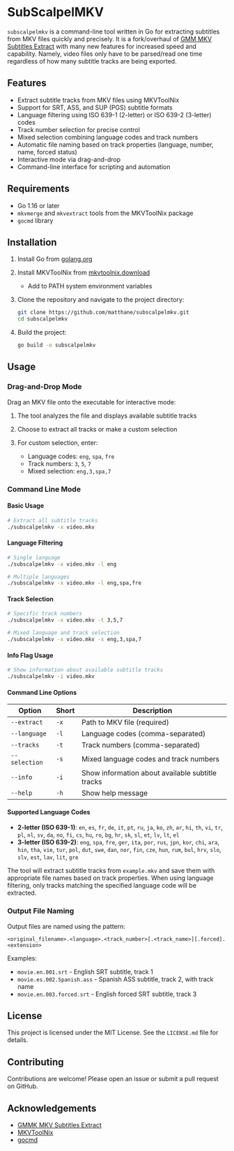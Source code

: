 # SubScalpelMKV

`subscalpelmkv` is a command-line tool written in Go for extracting subtitles from MKV files quickly and precisely. It is a fork/overhaul of [GMM MKV Subtitles Extract](https://github.com/rhaseven7h/gmmmkvsubsextract) with many new features for increased speed and capability. Namely, video files only have to be parsed/read one time regardless of how many subtitle tracks are being exported.

## Features

- Extract subtitle tracks from MKV files using MKVToolNix
- Support for SRT, ASS, and SUP (PGS) subtitle formats
- Language filtering using ISO 639-1 (2-letter) or ISO 639-2 (3-letter) codes
- Track number selection for precise control
- Mixed selection combining language codes and track numbers
- Automatic file naming based on track properties (language, number, name, forced status)
- Interactive mode via drag-and-drop
- Command-line interface for scripting and automation

## Requirements

- Go 1.16 or later
- `mkvmerge` and `mkvextract` tools from the MKVToolNix package
- `gocmd` library

## Installation

1. Install Go from [golang.org](https://golang.org/dl/)

2. Install MKVToolNix from [mkvtoolnix.download](https://mkvtoolnix.download/)
    - Add to PATH system environment variables

3. Clone the repository and navigate to the project directory:

    ```sh
    git clone https://github.com/matthane/subscalpelmkv.git
    cd subscalpelmkv
    ```
4. Build the project:

    ```sh
    go build -o subscalpelmkv
    ```

## Usage

### Drag-and-Drop Mode

Drag an MKV file onto the executable for interactive mode:

1. The tool analyzes the file and displays available subtitle tracks

2. Choose to extract all tracks or make a custom selection

3. For custom selection, enter:
    - Language codes: `eng`, `spa`, `fre`
    - Track numbers: `3`, `5`, `7`
    - Mixed selection: `eng,3,spa,7`

### Command Line Mode

#### Basic Usage
```sh
# Extract all subtitle tracks
./subscalpelmkv -x video.mkv
```

#### Language Filtering
```sh
# Single language
./subscalpelmkv -x video.mkv -l eng

# Multiple languages
./subscalpelmkv -x video.mkv -l eng,spa,fre
```

#### Track Selection
```sh
# Specific track numbers
./subscalpelmkv -x video.mkv -t 3,5,7

# Mixed language and track selection
./subscalpelmkv -x video.mkv -s eng,3,spa,7
```

#### Info Flag Usage
```sh
# Show information about available subtitle tracks
./subscalpelmkv -i video.mkv
```

#### Command Line Options

| Option | Short | Description |
|--------|-------|-------------|
| `--extract` | `-x` | Path to MKV file (required) |
| `--language` | `-l` | Language codes (comma-separated) |
| `--tracks` | `-t` | Track numbers (comma-separated) |
| `--selection` | `-s` | Mixed language codes and track numbers |
| `--info` | `-i` | Show information about available subtitle tracks |
| `--help` | `-h` | Show help message |

#### Supported Language Codes
- **2-letter (ISO 639-1)**: `en`, `es`, `fr`, `de`, `it`, `pt`, `ru`, `ja`, `ko`, `zh`, `ar`, `hi`, `th`, `vi`, `tr`, `pl`, `nl`, `sv`, `da`, `no`, `fi`, `cs`, `hu`, `ro`, `bg`, `hr`, `sk`, `sl`, `et`, `lv`, `lt`, `el`
- **3-letter (ISO 639-2)**: `eng`, `spa`, `fre`, `ger`, `ita`, `por`, `rus`, `jpn`, `kor`, `chi`, `ara`, `hin`, `tha`, `vie`, `tur`, `pol`, `dut`, `swe`, `dan`, `nor`, `fin`, `cze`, `hun`, `rum`, `bul`, `hrv`, `slo`, `slv`, `est`, `lav`, `lit`, `gre`

The tool will extract subtitle tracks from `example.mkv` and save them with appropriate file names based on track properties. When using language filtering, only tracks matching the specified language code will be extracted.

### Output File Naming

Output files are named using the pattern:
```
<original_filename>.<language>.<track_number>[.<track_name>][.forced].<extension>
```

Examples:
- `movie.en.001.srt` - English SRT subtitle, track 1
- `movie.es.002.Spanish.ass` - Spanish ASS subtitle, track 2, with track name
- `movie.en.003.forced.srt` - English forced SRT subtitle, track 3

## License

This project is licensed under the MIT License. See the `LICENSE.md` file for details.

## Contributing

Contributions are welcome! Please open an issue or submit a pull request on GitHub.

## Acknowledgements

- [GMMK MKV Subtitles Extract](https://github.com/rhaseven7h/gmmmkvsubsextract)
- [MKVToolNix](https://mkvtoolnix.download/)
- [gocmd](https://github.com/devfacet/gocmd)
